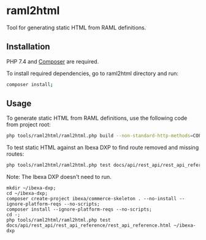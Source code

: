 # raml2html

Tool for generating static HTML from RAML definitions.   

## Installation

PHP 7.4 and [Composer](https://getcomposer.org/) are required.

To install required dependencies, go to raml2html directory and run:

```sh
composer install;
``` 

## Usage

To generate static HTML from RAML definitions, use the following code from project root:

```sh
php tools/raml2html/raml2html.php build --non-standard-http-methods=COPY,MOVE,PUBLISH,SWAP -t default -o docs/api/rest_api/rest_api_reference/output/ docs/api/rest_api/rest_api_reference/input/ez.raml
```

To test static HTML against an Ibexa DXP to find route removed and missing routes:

```sh
php tools/raml2html/raml2html.php test docs/api/rest_api/rest_api_reference/rest_api_reference.html ~/ibexa-dxp
```

Note: The Ibexa DXP doesn't need to run.

```shell
mkdir ~/ibexa-dxp;
cd ~/ibexa-dxp;
composer create-project ibexa/commerce-skeleton . --no-install --ignore-platform-reqs --no-scripts;
composer install --ignore-platform-reqs --no-scripts;
cd -;
php tools/raml2html/raml2html.php test docs/api/rest_api/rest_api_reference/rest_api_reference.html ~/ibexa-dxp
```
